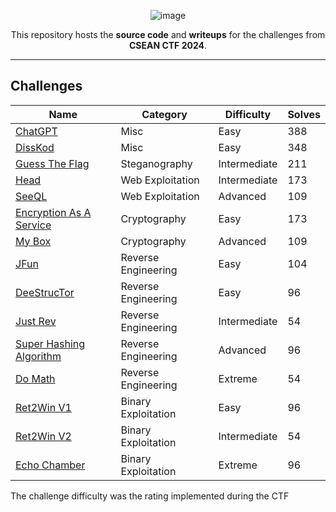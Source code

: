 <div align="center">

![image](https://github.com/user-attachments/assets/2a5f3f1a-3a2c-41b0-ade1-81639345fd66)


This repository hosts the **source code** and **writeups** for the challenges from **CSEAN CTF 2024**.

---

</div>

## Challenges

| Name                                                   | Category            | Difficulty   | Solves |
| ------------------------------------------------------ | ------------------  | ----------   | ------ |
| [ChatGPT](misc/chatgpt)                                | Misc                | Easy         | 388    |
| [DissKod](misc/disskod)                                | Misc                | Easy         | 348    |
| [Guess The Flag](steg/guess%20the%20flag)              | Steganography       | Intermediate | 211    |
| [Head](web/head)                                       | Web Exploitation    | Intermediate | 173    |
| [SeeQL](web/seeql)                                     | Web Exploitation    | Advanced     | 109    |
| [Encryption As A Service](crypto/eaas)                 | Cryptography        | Easy         | 173    |
| [My Box](crypto/mybox)                                 | Cryptography        | Advanced     | 109    |
| [JFun](rev/jfun)                                       | Reverse Engineering | Easy         | 104    |
| [DeeStrucTor](rev/deestructor)                         | Reverse Engineering | Easy         | 96     |
| [Just Rev](rev/just%20rev)                             | Reverse Engineering | Intermediate | 54     |
| [Super Hashing Algorithm](rev/super%20hashing%20algo)  | Reverse Engineering | Advanced     | 96     |
| [Do Math](rev/do%20math)                               | Reverse Engineering | Extreme      | 54     |
| [Ret2Win V1](pwn/ret2win1)                             | Binary Exploitation | Easy         | 96     |
| [Ret2Win V2](pwn/ret2win2)                             | Binary Exploitation | Intermediate | 54     |
| [Echo Chamber](pwn/echo%20chamber)                     | Binary Exploitation | Extreme      | 96     |


The challenge difficulty was the rating implemented during the CTF
